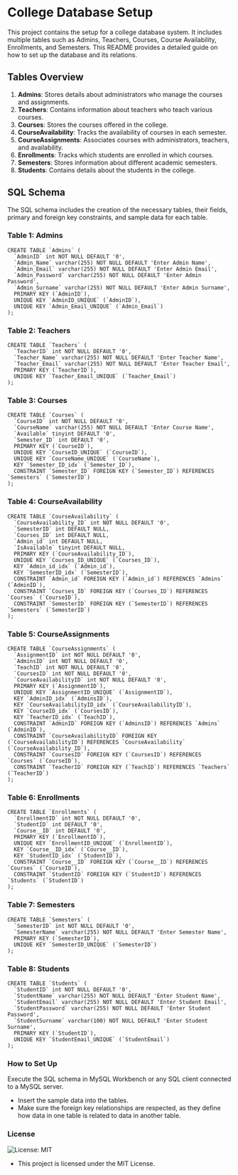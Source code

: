 # College Database Setup

This project contains the setup for a college database system. It includes multiple tables such as Admins, Teachers, Courses, Course Availability, Enrollments, and Semesters. This README provides a detailed guide on how to set up the database and its relations.

## Tables Overview

1. **Admins**: Stores details about administrators who manage the courses and assignments.
2. **Teachers**: Contains information about teachers who teach various courses.
3. **Courses**: Stores the courses offered in the college.
4. **CourseAvailability**: Tracks the availability of courses in each semester.
5. **CourseAssignments**: Associates courses with administrators, teachers, and availability.
6. **Enrollments**: Tracks which students are enrolled in which courses.
7. **Semesters**: Stores information about different academic semesters.
8. **Students**: Contains details about the students in the college.

## SQL Schema

The SQL schema includes the creation of the necessary tables, their fields, primary and foreign key constraints, and sample data for each table.

### Table 1: Admins

```
CREATE TABLE `Admins` (
  `AdminID` int NOT NULL DEFAULT '0',
  `Admin_Name` varchar(255) NOT NULL DEFAULT 'Enter Admin Name',
  `Admin_Email` varchar(255) NOT NULL DEFAULT 'Enter Admin Email',
  `Admin_Password` varchar(255) NOT NULL DEFAULT 'Enter Admin Password',
  `Admin_Surname` varchar(255) NOT NULL DEFAULT 'Enter Admin Surname',
  PRIMARY KEY (`AdminID`),
  UNIQUE KEY `AdminID_UNIQUE` (`AdminID`),
  UNIQUE KEY `Admin_Email_UNIQUE` (`Admin_Email`)
);
```
### Table 2: Teachers
```
CREATE TABLE `Teachers` (
  `TeacherID` int NOT NULL DEFAULT '0',
  `Teacher_Name` varchar(255) NOT NULL DEFAULT 'Enter Teacher Name',
  `Teacher_Email` varchar(255) NOT NULL DEFAULT 'Enter Teacher Email',
  PRIMARY KEY (`TeacherID`),
  UNIQUE KEY `Teacher_Email_UNIQUE` (`Teacher_Email`)
);
```
### Table 3: Courses
```
CREATE TABLE `Courses` (
  `CourseID` int NOT NULL DEFAULT '0',
  `CourseName` varchar(255) NOT NULL DEFAULT 'Enter Course Name',
  `Available` tinyint DEFAULT '0',
  `Semester_ID` int DEFAULT '0',
  PRIMARY KEY (`CourseID`),
  UNIQUE KEY `CourseID_UNIQUE` (`CourseID`),
  UNIQUE KEY `CourseName_UNIQUE` (`CourseName`),
  KEY `Semester_ID_idx` (`Semester_ID`),
  CONSTRAINT `Semester_ID` FOREIGN KEY (`Semester_ID`) REFERENCES `Semesters` (`SemesterID`)
);
```

### Table 4: CourseAvailability
```
CREATE TABLE `CourseAvailability` (
  `CourseAvailability_ID` int NOT NULL DEFAULT '0',
  `SemesterID` int DEFAULT NULL,
  `Courses_ID` int DEFAULT NULL,
  `Admin_id` int DEFAULT NULL,
  `IsAvailable` tinyint DEFAULT NULL,
  PRIMARY KEY (`CourseAvailability_ID`),
  UNIQUE KEY `Courses_ID_UNIQUE` (`Courses_ID`),
  KEY `Admin_id_idx` (`Admin_id`),
  KEY `SemesterID_idx` (`SemesterID`),
  CONSTRAINT `Admin_id` FOREIGN KEY (`Admin_id`) REFERENCES `Admins` (`AdminID`),
  CONSTRAINT `Courses_ID` FOREIGN KEY (`Courses_ID`) REFERENCES `Courses` (`CourseID`),
  CONSTRAINT `SemesterID` FOREIGN KEY (`SemesterID`) REFERENCES `Semesters` (`SemesterID`)
);
```

### Table 5: CourseAssignments
```
CREATE TABLE `CourseAssignments` (
  `AssignmentID` int NOT NULL DEFAULT '0',
  `AdminsID` int NOT NULL DEFAULT '0',
  `TeachID` int NOT NULL DEFAULT '0',
  `CoursesID` int NOT NULL DEFAULT '0',
  `CourseAvailabilityID` int NOT NULL DEFAULT '0',
  PRIMARY KEY (`AssignmentID`),
  UNIQUE KEY `AssignmentID_UNIQUE` (`AssignmentID`),
  KEY `AdminID_idx` (`AdminsID`),
  KEY `CourseAvailabilityID_idx` (`CourseAvailabilityID`),
  KEY `CourseID_idx` (`CoursesID`),
  KEY `TeacherID_idx` (`TeachID`),
  CONSTRAINT `AdminID` FOREIGN KEY (`AdminsID`) REFERENCES `Admins` (`AdminID`),
  CONSTRAINT `CourseAvailabilityID` FOREIGN KEY (`CourseAvailabilityID`) REFERENCES `CourseAvailability` (`CourseAvailability_ID`),
  CONSTRAINT `CoursesID` FOREIGN KEY (`CoursesID`) REFERENCES `Courses` (`CourseID`),
  CONSTRAINT `TeacherID` FOREIGN KEY (`TeachID`) REFERENCES `Teachers` (`TeacherID`)
);
```
### Table 6: Enrollments
```
CREATE TABLE `Enrollments` (
  `EnrollmentID` int NOT NULL DEFAULT '0',
  `StudentID` int DEFAULT '0',
  `Course__ID` int DEFAULT '0',
  PRIMARY KEY (`EnrollmentID`),
  UNIQUE KEY `EnrollmentID_UNIQUE` (`EnrollmentID`),
  KEY `Course__ID_idx` (`Course__ID`),
  KEY `StudentID_idx` (`StudentID`),
  CONSTRAINT `Course__ID` FOREIGN KEY (`Course__ID`) REFERENCES `Courses` (`CourseID`),
  CONSTRAINT `StudentID` FOREIGN KEY (`StudentID`) REFERENCES `Students` (`StudentID`)
);
```
### Table 7: Semesters
```
CREATE TABLE `Semesters` (
  `SemesterID` int NOT NULL DEFAULT '0',
  `SemesterName` varchar(255) NOT NULL DEFAULT 'Enter Semester Name',
  PRIMARY KEY (`SemesterID`),
  UNIQUE KEY `SemesterID_UNIQUE` (`SemesterID`)
);
```

### Table 8: Students
```
CREATE TABLE `Students` (
  `StudentID` int NOT NULL DEFAULT '0',
  `StudentName` varchar(255) NOT NULL DEFAULT 'Enter Student Name',
  `StudentEmail` varchar(255) NOT NULL DEFAULT 'Enter Student Email',
  `StudentPassword` varchar(255) NOT NULL DEFAULT 'Enter Student Password',
  `StudentSurname` varchar(100) NOT NULL DEFAULT 'Enter Student Surname',
  PRIMARY KEY (`StudentID`),
  UNIQUE KEY `StudentEmail_UNIQUE` (`StudentEmail`)
);
```


### How to Set Up

 Execute the SQL schema in MySQL Workbench or any SQL client connected to a MySQL server.
- Insert the sample data into the tables.
- Make sure the foreign key relationships are respected, as they define how data in one table is related to data in another table.

### License
![License: MIT](https://img.shields.io/badge/License-MIT-yellow.svg)
- This project is licensed under the MIT License.







